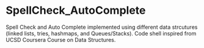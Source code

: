 # SpellCheck_AutoComplete
Spell Check and Auto Complete implemented using different data strcutures (linked lists, tries, hashmaps, and Queues/Stacks). Code shell inspired from UCSD Coursera Course on Data Structures.
